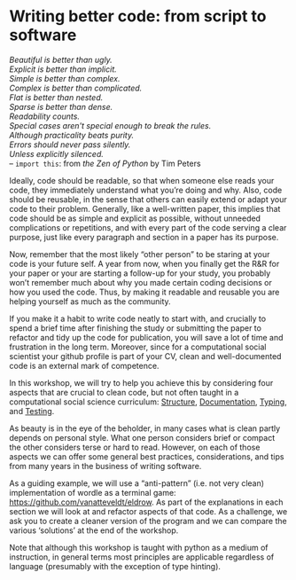 # Writing better code: from script to software

*Beautiful is better than ugly.*<br/>
*Explicit is better than implicit.*<br/>
*Simple is better than complex.*<br/>
*Complex is better than complicated.*<br/>
*Flat is better than nested.*<br/>
*Sparse is better than dense.*<br/>
*Readability counts.*<br/>
*Special cases aren't special enough to break the rules.*<br/>
*Although practicality beats purity.*<br/>
*Errors should never pass silently.*<br/>
*Unless explicitly silenced.*<br/>
– `import this`: from *the Zen of Python* by Tim Peters

Ideally, code should be readable, so that when someone else reads your code, they immediately understand what you’re doing and why. 
Also, code should be reusable, in the sense that others can easily extend or adapt your code to their problem. 
Generally, like a well-written paper, this implies that code should be as simple and explicit as possible, 
without unneeded complications or repetitions, and with every part of the code serving a clear purpose, 
just like every paragraph and section in a paper has its purpose.

Now, remember that the most likely “other person” to be staring at your code is your future self. 
A year from now, when you finally get the R&R for your paper or your are starting a follow-up for your study, 
you probably won’t remember much about why you made certain coding decisions or how you used the code. 
Thus, by making it readable and reusable you are helping yourself as much as the community. 

If you make it a habit to write code neatly to start with, 
and crucially to spend a brief time after finishing the study or submitting the paper to refactor and tidy up the code for publication, 
you will save a lot of time and frustration in the long term. 
Moreover, since for a computational social scientist your github profile is part of your CV, 
clean and well-documented code is an external mark of competence. 

In this workshop, we will try to help you achieve this by considering four aspects that are crucial to clean code, 
but not often taught in a computational social science curriculum: [Structure](structure.md), [Documentation](documentation.md),
[Typing](typing.md), and [Testing](testing.md). 

As beauty is in the eye of the beholder, in many cases what is clean partly depends on personal style. What one person considers brief or compact the other considers terse or hard to read. However, on each of those aspects we can offer some general best practices, considerations, and tips from many years in the business of writing software. 

As a guiding example, we will use a “anti-pattern” (i.e. not very clean) implementation of wordle as a terminal game: https://github.com/vanatteveldt/eldrow. As part of the explanations in each section we will look at and refactor aspects of that code. As a challenge, we ask you to create a cleaner version of the program and we can compare the various ‘solutions’ at the end of the workshop. 

Note that although this workshop is taught with python as a medium of instruction, in general terms most principles are applicable regardless of language
(presumably with the exception of type hinting).

